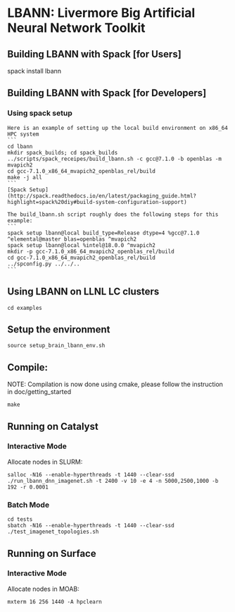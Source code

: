 # LBANN: Livermore Big Artificial Neural Network Toolkit

## Building LBANN with Spack [for Users]

   spack install lbann

## Building LBANN with Spack [for Developers]

### Using spack setup

    Here is an example of setting up the local build environment on x86_64 HPC system
    ```
    cd lbann
    mkdir spack_builds; cd spack_builds
    ../scripts/spack_receipes/build_lbann.sh -c gcc@7.1.0 -b openblas -m mvapich2
    cd gcc-7.1.0_x86_64_mvapich2_openblas_rel/build
    make -j all
    ```
    [Spack Setup](http://spack.readthedocs.io/en/latest/packaging_guide.html?highlight=spack%20diy#build-system-configuration-support)

    The build_lbann.sh script roughly does the following steps for this example:
    ```
    spack setup lbann@local build_type=Release dtype=4 %gcc@7.1.0 ^elemental@master blas=openblas ^mvapich2
    spack setup lbann@local %intel@18.0.0 ^mvapich2
    mkdir -p gcc-7.1.0_x86_64_mvapich2_openblas_rel/build
    cd gcc-7.1.0_x86_64_mvapich2_openblas_rel/build
    ../spconfig.py ../../..
    ```

## Using LBANN on LLNL LC clusters

    cd examples
 
## Setup the environment

    source setup_brain_lbann_env.sh

## Compile:

NOTE: Compilation is now done using cmake, please follow the instruction in doc/getting_started 

    make

## Running on Catalyst

### Interactive Mode 

Allocate nodes in SLURM:

    salloc -N16 --enable-hyperthreads -t 1440 --clear-ssd
    ./run_lbann_dnn_imagenet.sh -t 2400 -v 10 -e 4 -n 5000,2500,1000 -b 192 -r 0.0001

### Batch Mode

    cd tests
    sbatch -N16 --enable-hyperthreads -t 1440 --clear-ssd ./test_imagenet_topologies.sh

## Running on Surface

### Interactive Mode

Allocate nodes in MOAB:

    mxterm 16 256 1440 -A hpclearn
